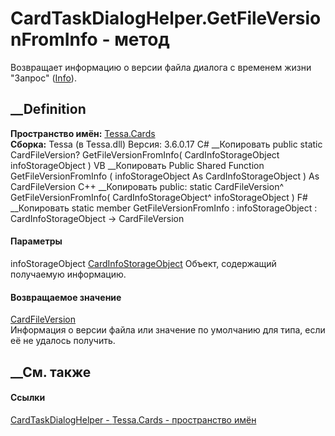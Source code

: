 # CardTaskDialogHelper.GetFileVersionFromInfo - метод
Возвращает информацию о версии файла диалога с временем жизни "Запрос"
([Info](T_Tessa_Cards_CardTaskDialogStoreMode.htm)).
## __Definition
 **Пространство имён:** [Tessa.Cards](N_Tessa_Cards.htm)  
 **Сборка:** Tessa (в Tessa.dll) Версия: 3.6.0.17
C# __Копировать
     public static CardFileVersion? GetFileVersionFromInfo(
    	CardInfoStorageObject infoStorageObject
    )
VB __Копировать
     Public Shared Function GetFileVersionFromInfo ( 
    	infoStorageObject As CardInfoStorageObject
    ) As CardFileVersion
C++ __Копировать
     public:
    static CardFileVersion^ GetFileVersionFromInfo(
    	CardInfoStorageObject^ infoStorageObject
    )
F# __Копировать
     static member GetFileVersionFromInfo : 
            infoStorageObject : CardInfoStorageObject -> CardFileVersion 
#### Параметры
infoStorageObject
[CardInfoStorageObject](T_Tessa_Cards_CardInfoStorageObject.htm)
    Объект, содержащий получаемую информацию.
#### Возвращаемое значение
[CardFileVersion](T_Tessa_Cards_CardFileVersion.htm)  
Информация о версии файла или значение по умолчанию для типа, если её не
удалось получить.
##  __См. также
#### Ссылки
[CardTaskDialogHelper - ](T_Tessa_Cards_CardTaskDialogHelper.htm)
[Tessa.Cards - пространство имён](N_Tessa_Cards.htm)
